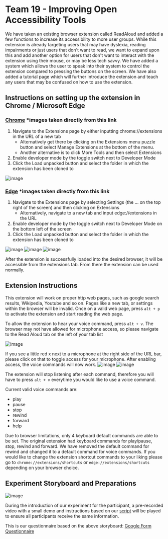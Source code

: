 # Team 19 - Improving Open Accessibility Tools
We have taken an existing browser extension called ReadAloud and added a few functions to increase its accessibility to more user groups. While this extension is already targeting users that may have dyslexia, reading impairments or just users that don't want to read, we want to expand upon this and add another option for users that don't want to interact with the extension using their mouse, or may be less tech savvy. We have added a system which allows the user to speak into their system to control the extension compared to pressing the buttons on the screen. We have also added a tutorial page which will further introduce the extension and teach any users that may be confused on how to use the extension.

## Instructions on setting up the extension in Chrome / Microsoft Edge
### [Chrome](https://developer.chrome.com/docs/extensions/mv3/getstarted/development-basics/) *images taken directly from this link
1. Navigate to the Extensions page by either inputting chrome://extensions in the URL of a new tab
    - Alternatively get there by clicking on the Extensions menu puzzle button and select Manage Extensions at the bottom of the menu.
    - Another alternative is to click More Tools and then select Extensions
2. Enable developer mode by the toggle switch next to Developer Mode
3. Click the Load unpacked button and select the folder in which the extension has been cloned to
	
 ![image](https://github.com/itsyefan/SOFTENG702-read-aloud-extension/assets/79778710/148ce7e5-3494-4ac2-9a4e-b1551c259b23)


### [Edge](https://learn.microsoft.com/en-us/microsoft-edge/extensions-chromium/getting-started/extension-sideloading) *images taken directly from this link
1. Navigate to the Extensions page by selecting Settings (the ... on the top right of the screen) and then clicking on Extensions
    - Alternatively, navigate to a new tab and input edge://extensions in the URL
2. Enable developer mode by the toggle switch next to Developer Mode on the bottom left of the screen
3. Click the Load unpacked button and select the folder in which the extension has been cloned to

![image](https://github.com/itsyefan/SOFTENG702-read-aloud-extension/assets/79778710/af9c8c2e-78de-42c0-9635-660b2792698d)
![image](https://github.com/itsyefan/SOFTENG702-read-aloud-extension/assets/79778710/6876a998-7fb7-4f4e-a47b-07d9d37686b3)
![image](https://github.com/itsyefan/SOFTENG702-read-aloud-extension/assets/79778710/31440a98-0e24-4ca6-b16e-8bacedcc9d8a)

After the extension is successfully loaded into the desired browser, it will be accessible from the extensions tab. From there the extension can be used normally.

## Extension Instructions
This extension will work on proper http web pages, such as google search results, Wikipedia, Youtube and so on. Pages like a new tab, or settings within the browser will be invalid. 
Once on a valid web page, press ```alt + p``` to activate the extension and start reading the web page.

To allow the extension to hear your voice command, press ```alt + v```. The browser may not have allowed for microphone access, so please navigate to the Read Aloud tab on the left of your tab list 

![image](https://github.com/itsyefan/SOFTENG702-read-aloud-extension/assets/79778710/69c227eb-b074-4e2d-aa9b-8c3df172ce2d)

If you see a little red x next to a microphone at the right side of the URL bar, please click on that to toggle access for your microphone. After enabling access, the voice commands will now work.
![image](https://github.com/itsyefan/SOFTENG702-read-aloud-extension/assets/79778710/a037b274-17b3-4be6-8029-acdd600787ac)
![image](https://github.com/itsyefan/SOFTENG702-read-aloud-extension/assets/79778710/637818b2-4aac-420b-a828-d2ad2331da77)

The extension will stop listening after each command, therefore you will have to press ```alt + v``` everytime you would like to use a voice command.

Current valid voice commands are:
- play
- pause
- stop
- rewind
- forward
- help

Due to browser limitations, only 4 keyboard default commands are able to be set. The original extension had keyboard commands for play/pause, stop, rewind and forward. We have removed the default command for rewind and changed it to a default command for voice commands. If you would like to change the extension shortcut commands to your liking please go to ```chrome://extensions/shortcuts``` or ```edge://extensions/shortcuts``` depending on your browser choice.

## Experiment Storyboard and Preparations
![image](https://github.com/itsyefan/SOFTENG702-read-aloud-extension/assets/79778710/5f4f5b15-38ec-45e9-bd7f-8f602e317ff3)

During the introduction of our experiment for the participant, a pre-recorded video with a small demo and instructions based on our [script](https://docs.google.com/document/d/1XPz83qeahT5E2BYfBPixCSbKpcWbsDBuqz34G8cD9W8/edit?usp=sharing) will be played to ensure all participants receive the same information.

This is our questionnaire based on the above storyboard: [Google Form Questionnaire](https://docs.google.com/forms/d/e/1FAIpQLSf8wenGA_b4MQ2ju9mN3Zl2NCuos-E2jDCURgmKK4V0yJHE7A/viewform?usp=sharing)


